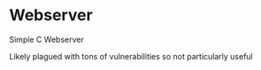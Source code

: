 # Webserver
 Simple C Webserver

Likely plagued with tons of vulnerabilities so not particularly useful